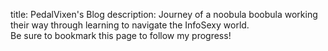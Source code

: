 title: PedalVixen's Blog
description: Journey of a noobula boobula working their way through learning to navigate the InfoSexy world.  
Be sure to bookmark this page to follow my progress!
